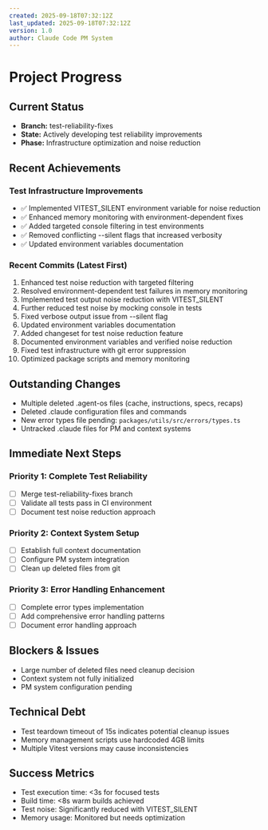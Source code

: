 ```yaml
---
created: 2025-09-18T07:32:12Z
last_updated: 2025-09-18T07:32:12Z
version: 1.0
author: Claude Code PM System
---
```


# Project Progress

## Current Status

- **Branch:** test-reliability-fixes
- **State:** Actively developing test reliability improvements
- **Phase:** Infrastructure optimization and noise reduction

## Recent Achievements

### Test Infrastructure Improvements

- ✅ Implemented VITEST_SILENT environment variable for noise reduction
- ✅ Enhanced memory monitoring with environment-dependent fixes
- ✅ Added targeted console filtering in test environments
- ✅ Removed conflicting --silent flags that increased verbosity
- ✅ Updated environment variables documentation

### Recent Commits (Latest First)

1. Enhanced test noise reduction with targeted filtering
2. Resolved environment-dependent test failures in memory monitoring
3. Implemented test output noise reduction with VITEST_SILENT
4. Further reduced test noise by mocking console in tests
5. Fixed verbose output issue from --silent flag
6. Updated environment variables documentation
7. Added changeset for test noise reduction feature
8. Documented environment variables and verified noise reduction
9. Fixed test infrastructure with git error suppression
10. Optimized package scripts and memory monitoring

## Outstanding Changes

- Multiple deleted .agent-os files (cache, instructions, specs, recaps)
- Deleted .claude configuration files and commands
- New error types file pending: `packages/utils/src/errors/types.ts`
- Untracked .claude files for PM and context systems

## Immediate Next Steps

### Priority 1: Complete Test Reliability

- [ ] Merge test-reliability-fixes branch
- [ ] Validate all tests pass in CI environment
- [ ] Document test noise reduction approach

### Priority 2: Context System Setup

- [ ] Establish full context documentation
- [ ] Configure PM system integration
- [ ] Clean up deleted files from git

### Priority 3: Error Handling Enhancement

- [ ] Complete error types implementation
- [ ] Add comprehensive error handling patterns
- [ ] Document error handling approach

## Blockers & Issues

- Large number of deleted files need cleanup decision
- Context system not fully initialized
- PM system configuration pending

## Technical Debt

- Test teardown timeout of 15s indicates potential cleanup issues
- Memory management scripts use hardcoded 4GB limits
- Multiple Vitest versions may cause inconsistencies

## Success Metrics

- Test execution time: <3s for focused tests
- Build time: <8s warm builds achieved
- Test noise: Significantly reduced with VITEST_SILENT
- Memory usage: Monitored but needs optimization
